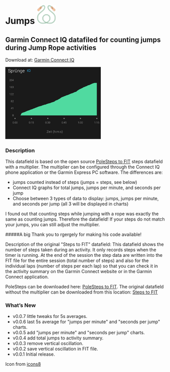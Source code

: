 # Jumps <img src="./resources/drawables/launcher_icon.png" alt="drawing" width="60"/>

## Garmin Connect IQ datafiled for counting jumps during Jump Rope activities

Download at: [Garmin Connect IQ](https://apps.garmin.com/en-US/apps/539e6c9e-a735-45c6-b390-c0bc65c1d65a)

<img src="./docs/iq_graph.png" alt="drawing" width="300"/>

### Description
This datafield is based on the open source [PoleSteps to FIT](https://github.com/rgergely/polesteps) steps datafield with a multiplier. The multiplier can be configured through the Connect IQ phone application or the Garmin Express PC software.
The differences are:
* jumps counted instead of steps (jumps = steps, see below)
* Connect IQ graphs for total jumps, jumps per minute, and seconds per jump
* Choose between 3 types of data to display: jumps, jumps per minute, and seconds per jump (all 3 will be displayed in charts)

I found out that counting steps while jumping with a rope was exactly the same as counting jumps. Therefore the datafield!
If your steps do not match your jumps, you can still adjust the multiplier.

#####A big Thank you to rgergely for making his code available!

Description of the original "Steps to FIT" datafield:
This datafield shows the number of steps taken during an activity. It only records steps when the timer is running. At the end of the session the step data are written into the FIT file for the entire session (total number of steps) and also for the individual laps (number of steps per each lap) so that you can check it in the activity summary on the Garmin Connect website or in the Garmin Connect application.


PoleSteps can be downloaded here: [PoleSteps to FIT](https://apps.garmin.com/en-US/apps/fc007f07-cac0-4d5d-a411-e4a34840f57e). 
The original datafield without the multiplier can be downloaded from this location: [Steps to FIT](https://apps.garmin.com/en-US/apps/eb7018d6-3a13-4530-92ec-ed51d1f56e07)


### What’s New
* v0.0.7 little tweaks for 5s averages.
* v0.0.6 last 5s average for "jumps per minute" and "seconds per jump" charts.
* v0.0.5 add "jumps per minute" and "seconds per jump" charts.
* v0.0.4 add total jumps to activity summary.
* v0.0.3 remove vertical oscillation.
* v0.0.2 save vertical oscillation in FIT file.
* v0.0.1 Initial release.


 Icon from [icons8](https://icons8.de/icons/set/jump-rope")
